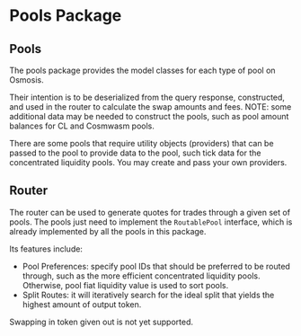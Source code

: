# Pools Package

## Pools

The pools package provides the model classes for each type of pool on Osmosis.

Their intention is to be deserialized from the query response, constructed, and used in the router
to calculate the swap amounts and fees. NOTE: some additional data may be needed to construct the pools, such as pool amount balances for CL and Cosmwasm pools.

There are some pools that require utility objects (providers) that can be passed to the pool to provide data to the pool, such tick data for the concentrated liquidity pools. You may create and pass your own providers.

## Router

The router can be used to generate quotes for trades through a given set of pools. The pools just need to implement the `RoutablePool` interface, which is already implemented by all the pools in this package.

Its features include:

- Pool Preferences: specify pool IDs that should be preferred to be routed through, such as the more efficient concentrated liquidity pools. Otherwise, pool fiat liquidity value is used to sort pools.
- Split Routes: it will iteratively search for the ideal split that yields the highest amount of output token.

Swapping in token given out is not yet supported.
